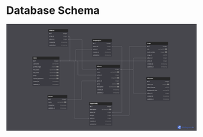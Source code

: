 # Database Schema

![db-schema]

[db-schema]: ./react-vite/src/assets/mod-6-group-project-db-schema.png
